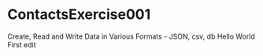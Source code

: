 # ContactsExercise001
Create, Read and Write Data in Various Formats - JSON, csv, db 
Hello World
First edit